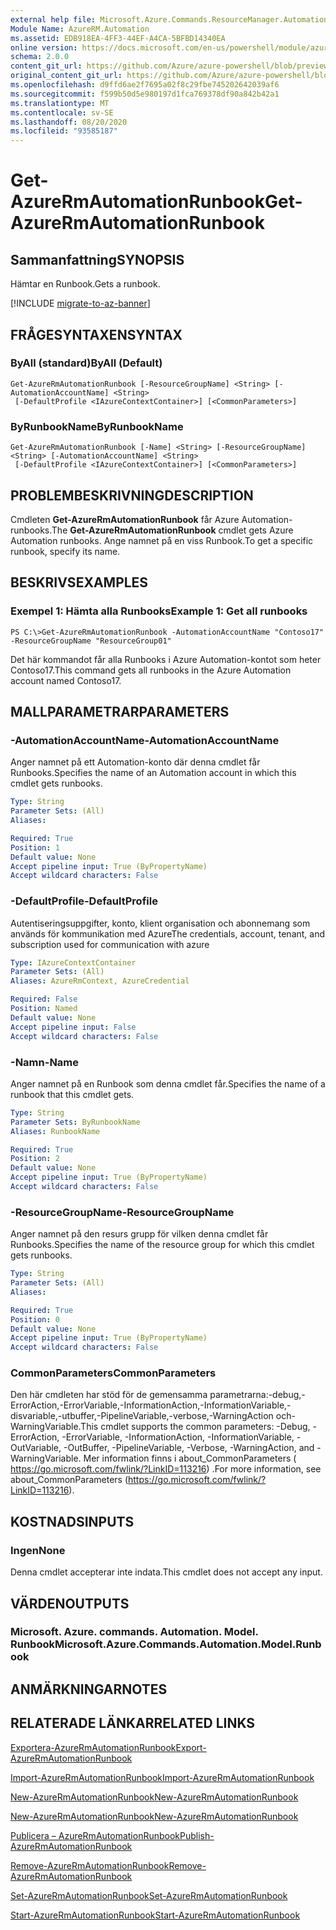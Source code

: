 ```yaml
---
external help file: Microsoft.Azure.Commands.ResourceManager.Automation.dll-Help.xml
Module Name: AzureRM.Automation
ms.assetid: EDB918EA-4FF3-44EF-A4CA-5BFBD14340EA
online version: https://docs.microsoft.com/en-us/powershell/module/azurerm.automation/get-azurermautomationrunbook
schema: 2.0.0
content_git_url: https://github.com/Azure/azure-powershell/blob/preview/src/ResourceManager/Automation/Commands.Automation/help/Get-AzureRMAutomationRunbook.md
original_content_git_url: https://github.com/Azure/azure-powershell/blob/preview/src/ResourceManager/Automation/Commands.Automation/help/Get-AzureRMAutomationRunbook.md
ms.openlocfilehash: d9ffd6ae2f7695a02f8c29fbe745202642039af6
ms.sourcegitcommit: f599b50d5e980197d1fca769378df90a842b42a1
ms.translationtype: MT
ms.contentlocale: sv-SE
ms.lasthandoff: 08/20/2020
ms.locfileid: "93585187"
---
```

# <span data-ttu-id="bfb63-101">Get-AzureRmAutomationRunbook</span><span class="sxs-lookup"><span data-stu-id="bfb63-101">Get-AzureRmAutomationRunbook</span></span>

## <span data-ttu-id="bfb63-102">Sammanfattning</span><span class="sxs-lookup"><span data-stu-id="bfb63-102">SYNOPSIS</span></span>
<span data-ttu-id="bfb63-103">Hämtar en Runbook.</span><span class="sxs-lookup"><span data-stu-id="bfb63-103">Gets a runbook.</span></span>

[!INCLUDE [migrate-to-az-banner](../../includes/migrate-to-az-banner.md)]

## <span data-ttu-id="bfb63-104">FRÅGESYNTAXEN</span><span class="sxs-lookup"><span data-stu-id="bfb63-104">SYNTAX</span></span>

### <span data-ttu-id="bfb63-105">ByAll (standard)</span><span class="sxs-lookup"><span data-stu-id="bfb63-105">ByAll (Default)</span></span>
```
Get-AzureRmAutomationRunbook [-ResourceGroupName] <String> [-AutomationAccountName] <String>
 [-DefaultProfile <IAzureContextContainer>] [<CommonParameters>]
```

### <span data-ttu-id="bfb63-106">ByRunbookName</span><span class="sxs-lookup"><span data-stu-id="bfb63-106">ByRunbookName</span></span>
```
Get-AzureRmAutomationRunbook [-Name] <String> [-ResourceGroupName] <String> [-AutomationAccountName] <String>
 [-DefaultProfile <IAzureContextContainer>] [<CommonParameters>]
```

## <span data-ttu-id="bfb63-107">PROBLEMBESKRIVNING</span><span class="sxs-lookup"><span data-stu-id="bfb63-107">DESCRIPTION</span></span>
<span data-ttu-id="bfb63-108">Cmdleten **Get-AzureRmAutomationRunbook** får Azure Automation-runbooks.</span><span class="sxs-lookup"><span data-stu-id="bfb63-108">The **Get-AzureRmAutomationRunbook** cmdlet gets Azure Automation runbooks.</span></span>
<span data-ttu-id="bfb63-109">Ange namnet på en viss Runbook.</span><span class="sxs-lookup"><span data-stu-id="bfb63-109">To get a specific runbook, specify its name.</span></span>

## <span data-ttu-id="bfb63-110">BESKRIVS</span><span class="sxs-lookup"><span data-stu-id="bfb63-110">EXAMPLES</span></span>

### <span data-ttu-id="bfb63-111">Exempel 1: Hämta alla Runbooks</span><span class="sxs-lookup"><span data-stu-id="bfb63-111">Example 1: Get all runbooks</span></span>
```
PS C:\>Get-AzureRmAutomationRunbook -AutomationAccountName "Contoso17" -ResourceGroupName "ResourceGroup01"
```

<span data-ttu-id="bfb63-112">Det här kommandot får alla Runbooks i Azure Automation-kontot som heter Contoso17.</span><span class="sxs-lookup"><span data-stu-id="bfb63-112">This command gets all runbooks in the Azure Automation account named Contoso17.</span></span>

## <span data-ttu-id="bfb63-113">MALLPARAMETRAR</span><span class="sxs-lookup"><span data-stu-id="bfb63-113">PARAMETERS</span></span>

### <span data-ttu-id="bfb63-114">-AutomationAccountName</span><span class="sxs-lookup"><span data-stu-id="bfb63-114">-AutomationAccountName</span></span>
<span data-ttu-id="bfb63-115">Anger namnet på ett Automation-konto där denna cmdlet får Runbooks.</span><span class="sxs-lookup"><span data-stu-id="bfb63-115">Specifies the name of an Automation account in which this cmdlet gets runbooks.</span></span>

```yaml
Type: String
Parameter Sets: (All)
Aliases: 

Required: True
Position: 1
Default value: None
Accept pipeline input: True (ByPropertyName)
Accept wildcard characters: False
```

### <span data-ttu-id="bfb63-116">-DefaultProfile</span><span class="sxs-lookup"><span data-stu-id="bfb63-116">-DefaultProfile</span></span>
<span data-ttu-id="bfb63-117">Autentiseringsuppgifter, konto, klient organisation och abonnemang som används för kommunikation med Azure</span><span class="sxs-lookup"><span data-stu-id="bfb63-117">The credentials, account, tenant, and subscription used for communication with azure</span></span>

```yaml
Type: IAzureContextContainer
Parameter Sets: (All)
Aliases: AzureRmContext, AzureCredential

Required: False
Position: Named
Default value: None
Accept pipeline input: False
Accept wildcard characters: False
```

### <span data-ttu-id="bfb63-118">-Namn</span><span class="sxs-lookup"><span data-stu-id="bfb63-118">-Name</span></span>
<span data-ttu-id="bfb63-119">Anger namnet på en Runbook som denna cmdlet får.</span><span class="sxs-lookup"><span data-stu-id="bfb63-119">Specifies the name of a runbook that this cmdlet gets.</span></span>

```yaml
Type: String
Parameter Sets: ByRunbookName
Aliases: RunbookName

Required: True
Position: 2
Default value: None
Accept pipeline input: True (ByPropertyName)
Accept wildcard characters: False
```

### <span data-ttu-id="bfb63-120">-ResourceGroupName</span><span class="sxs-lookup"><span data-stu-id="bfb63-120">-ResourceGroupName</span></span>
<span data-ttu-id="bfb63-121">Anger namnet på den resurs grupp för vilken denna cmdlet får Runbooks.</span><span class="sxs-lookup"><span data-stu-id="bfb63-121">Specifies the name of the resource group for which this cmdlet gets runbooks.</span></span>

```yaml
Type: String
Parameter Sets: (All)
Aliases: 

Required: True
Position: 0
Default value: None
Accept pipeline input: True (ByPropertyName)
Accept wildcard characters: False
```

### <span data-ttu-id="bfb63-122">CommonParameters</span><span class="sxs-lookup"><span data-stu-id="bfb63-122">CommonParameters</span></span>
<span data-ttu-id="bfb63-123">Den här cmdleten har stöd för de gemensamma parametrarna:-debug,-ErrorAction,-ErrorVariable,-InformationAction,-InformationVariable,-disvariable,-utbuffer,-PipelineVariable,-verbose,-WarningAction och-WarningVariable.</span><span class="sxs-lookup"><span data-stu-id="bfb63-123">This cmdlet supports the common parameters: -Debug, -ErrorAction, -ErrorVariable, -InformationAction, -InformationVariable, -OutVariable, -OutBuffer, -PipelineVariable, -Verbose, -WarningAction, and -WarningVariable.</span></span> <span data-ttu-id="bfb63-124">Mer information finns i about_CommonParameters ( https://go.microsoft.com/fwlink/?LinkID=113216) .</span><span class="sxs-lookup"><span data-stu-id="bfb63-124">For more information, see about_CommonParameters (https://go.microsoft.com/fwlink/?LinkID=113216).</span></span>

## <span data-ttu-id="bfb63-125">KOSTNADS</span><span class="sxs-lookup"><span data-stu-id="bfb63-125">INPUTS</span></span>

### <span data-ttu-id="bfb63-126">Ingen</span><span class="sxs-lookup"><span data-stu-id="bfb63-126">None</span></span>
<span data-ttu-id="bfb63-127">Denna cmdlet accepterar inte indata.</span><span class="sxs-lookup"><span data-stu-id="bfb63-127">This cmdlet does not accept any input.</span></span>

## <span data-ttu-id="bfb63-128">VÄRDEN</span><span class="sxs-lookup"><span data-stu-id="bfb63-128">OUTPUTS</span></span>

### <span data-ttu-id="bfb63-129">Microsoft. Azure. commands. Automation. Model. Runbook</span><span class="sxs-lookup"><span data-stu-id="bfb63-129">Microsoft.Azure.Commands.Automation.Model.Runbook</span></span>

## <span data-ttu-id="bfb63-130">ANMÄRKNINGAR</span><span class="sxs-lookup"><span data-stu-id="bfb63-130">NOTES</span></span>

## <span data-ttu-id="bfb63-131">RELATERADE LÄNKAR</span><span class="sxs-lookup"><span data-stu-id="bfb63-131">RELATED LINKS</span></span>

[<span data-ttu-id="bfb63-132">Exportera-AzureRmAutomationRunbook</span><span class="sxs-lookup"><span data-stu-id="bfb63-132">Export-AzureRmAutomationRunbook</span></span>](./Export-AzureRMAutomationRunbook.md)

[<span data-ttu-id="bfb63-133">Import-AzureRmAutomationRunbook</span><span class="sxs-lookup"><span data-stu-id="bfb63-133">Import-AzureRmAutomationRunbook</span></span>](./Import-AzureRMAutomationRunbook.md)

[<span data-ttu-id="bfb63-134">New-AzureRmAutomationRunbook</span><span class="sxs-lookup"><span data-stu-id="bfb63-134">New-AzureRmAutomationRunbook</span></span>](./New-AzureRMAutomationRunbook.md)

[<span data-ttu-id="bfb63-135">New-AzureRmAutomationRunbook</span><span class="sxs-lookup"><span data-stu-id="bfb63-135">New-AzureRmAutomationRunbook</span></span>](./New-AzureRMAutomationRunbook.md)

[<span data-ttu-id="bfb63-136">Publicera – AzureRmAutomationRunbook</span><span class="sxs-lookup"><span data-stu-id="bfb63-136">Publish-AzureRmAutomationRunbook</span></span>](./Publish-AzureRMAutomationRunbook.md)

[<span data-ttu-id="bfb63-137">Remove-AzureRmAutomationRunbook</span><span class="sxs-lookup"><span data-stu-id="bfb63-137">Remove-AzureRmAutomationRunbook</span></span>](./Remove-AzureRMAutomationRunbook.md)

[<span data-ttu-id="bfb63-138">Set-AzureRmAutomationRunbook</span><span class="sxs-lookup"><span data-stu-id="bfb63-138">Set-AzureRmAutomationRunbook</span></span>](./Set-AzureRMAutomationRunbook.md)

[<span data-ttu-id="bfb63-139">Start-AzureRmAutomationRunbook</span><span class="sxs-lookup"><span data-stu-id="bfb63-139">Start-AzureRmAutomationRunbook</span></span>](./Start-AzureRMAutomationRunbook.md)


